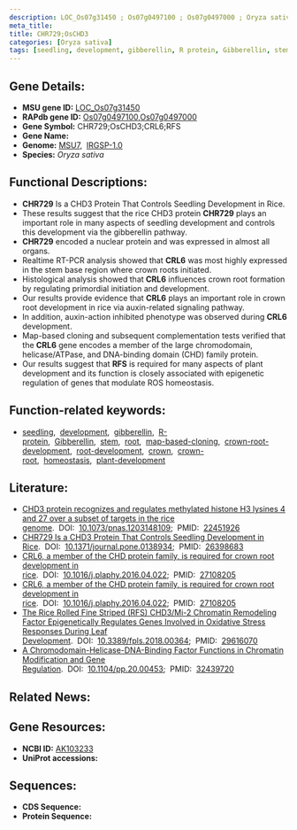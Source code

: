 ```yaml
---
description: LOC_Os07g31450 ; Os07g0497100 ; Os07g0497000 ; Oryza sativa
meta_title:
title: CHR729;OsCHD3
categories: [Oryza sativa]
tags: [seedling, development, gibberellin, R protein, Gibberellin, stem, root, map-based cloning, crown root development, root development, crown, crown root, homeostasis, plant development]
---
```


## Gene Details:
- **MSU gene ID:** [LOC_Os07g31450](http://rice.uga.edu/cgi-bin/ORF_infopage.cgi?orf=LOC_Os07g31450)  
- **RAPdb gene ID:** [Os07g0497100](https://rapdb.dna.affrc.go.jp/locus/?name=Os07g0497100),[Os07g0497000](https://rapdb.dna.affrc.go.jp/locus/?name=Os07g0497000)  
- **Gene Symbol:** CHR729;OsCHD3;CRL6;RFS
- **Gene Name:**
- **Genome:**  [MSU7](http://rice.uga.edu/),&nbsp;&nbsp;[IRGSP-1.0](https://rapdb.dna.affrc.go.jp/download/irgsp1.html)
- **Species:** *Oryza sativa*

## Functional Descriptions:
   - **CHR729** Is a CHD3 Protein That Controls Seedling Development in Rice.
   - These results suggest that the rice CHD3 protein **CHR729** plays an important role in many aspects of seedling development and controls this development via the gibberellin pathway.
   - **CHR729** encoded a nuclear protein and was expressed in almost all organs.
   - Realtime RT-PCR analysis showed that **CRL6** was most highly expressed in the stem base region where crown roots initiated.
   - Histological analysis showed that **CRL6** influences crown root formation by regulating primordial initiation and development.
   - Our results provide evidence that **CRL6** plays an important role in crown root development in rice via auxin-related signaling pathway.
   - In addition, auxin-action inhibited phenotype was observed during **CRL6** development.
   - Map-based cloning and subsequent complementation tests verified that the **CRL6** gene encodes a member of the large chromodomain, helicase/ATPase, and DNA-binding domain (CHD) family protein.
   - Our results suggest that **RFS** is required for many aspects of plant development and its function is closely associated with epigenetic regulation of genes that modulate ROS homeostasis.

## Function-related keywords:
   - [seedling](/tags/seedling/),&nbsp;&nbsp;[development](/tags/development/),&nbsp;&nbsp;[gibberellin](/tags/gibberellin/),&nbsp;&nbsp;[R-protein](/tags/R-protein/),&nbsp;&nbsp;[Gibberellin](/tags/Gibberellin/),&nbsp;&nbsp;[stem](/tags/stem/),&nbsp;&nbsp;[root](/tags/root/),&nbsp;&nbsp;[map-based-cloning](/tags/map-based-cloning/),&nbsp;&nbsp;[crown-root-development](/tags/crown-root-development/),&nbsp;&nbsp;[root-development](/tags/root-development/),&nbsp;&nbsp;[crown](/tags/crown/),&nbsp;&nbsp;[crown-root](/tags/crown-root/),&nbsp;&nbsp;[homeostasis](/tags/homeostasis/),&nbsp;&nbsp;[plant-development](/tags/plant-development/)

## Literature:
   - [CHD3 protein recognizes and regulates methylated histone H3 lysines 4 and 27 over a subset of targets in the rice genome](https://www.doi.org/10.1073/pnas.1203148109).&nbsp;&nbsp;DOI:&nbsp;&nbsp;[10.1073/pnas.1203148109](https://www.doi.org/10.1073/pnas.1203148109);&nbsp;&nbsp;PMID:&nbsp;&nbsp;[22451926](https://pubmed.ncbi.nlm.nih.gov/22451926/)
   - [CHR729 Is a CHD3 Protein That Controls Seedling Development in Rice](https://www.doi.org/10.1371/journal.pone.0138934).&nbsp;&nbsp;DOI:&nbsp;&nbsp;[10.1371/journal.pone.0138934](https://www.doi.org/10.1371/journal.pone.0138934);&nbsp;&nbsp;PMID:&nbsp;&nbsp;[26398683](https://pubmed.ncbi.nlm.nih.gov/26398683/)
   - [CRL6, a member of the CHD protein family, is required for crown root development in rice](https://www.doi.org/10.1016/j.plaphy.2016.04.022).&nbsp;&nbsp;DOI:&nbsp;&nbsp;[10.1016/j.plaphy.2016.04.022](https://www.doi.org/10.1016/j.plaphy.2016.04.022);&nbsp;&nbsp;PMID:&nbsp;&nbsp;[27108205](https://pubmed.ncbi.nlm.nih.gov/27108205/)
   - [CRL6, a member of the CHD protein family, is required for crown root development in rice](https://www.doi.org/10.1016/j.plaphy.2016.04.022).&nbsp;&nbsp;DOI:&nbsp;&nbsp;[10.1016/j.plaphy.2016.04.022](https://www.doi.org/10.1016/j.plaphy.2016.04.022);&nbsp;&nbsp;PMID:&nbsp;&nbsp;[27108205](https://pubmed.ncbi.nlm.nih.gov/27108205/)
   - [The Rice Rolled Fine Striped (RFS) CHD3/Mi-2 Chromatin Remodeling Factor Epigenetically Regulates Genes Involved in Oxidative Stress Responses During Leaf Development](https://www.doi.org/10.3389/fpls.2018.00364).&nbsp;&nbsp;DOI:&nbsp;&nbsp;[10.3389/fpls.2018.00364](https://www.doi.org/10.3389/fpls.2018.00364);&nbsp;&nbsp;PMID:&nbsp;&nbsp;[29616070](https://pubmed.ncbi.nlm.nih.gov/29616070/)
   - [A Chromodomain-Helicase-DNA-Binding Factor Functions in Chromatin Modification and Gene Regulation](https://www.doi.org/10.1104/pp.20.00453).&nbsp;&nbsp;DOI:&nbsp;&nbsp;[10.1104/pp.20.00453](https://www.doi.org/10.1104/pp.20.00453);&nbsp;&nbsp;PMID:&nbsp;&nbsp;[32439720](https://pubmed.ncbi.nlm.nih.gov/32439720/)

## Related News:

## Gene Resources:
- **NCBI ID:**  [AK103233](http://www.ncbi.nlm.nih.gov/nuccore/AK103233)
- **UniProt accessions:** [](https://www.uniprot.org/uniprotkb//entry)

## Sequences:
- **CDS Sequence:**
- **Protein Sequence:**
